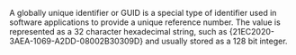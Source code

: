 A globally unique identifier or GUID is a special type of identifier used in software applications to provide a unique reference number. The value is represented as a 32 character hexadecimal string, such as {21EC2020-3AEA-1069-A2DD-08002B30309D} and usually stored as a 128 bit integer.